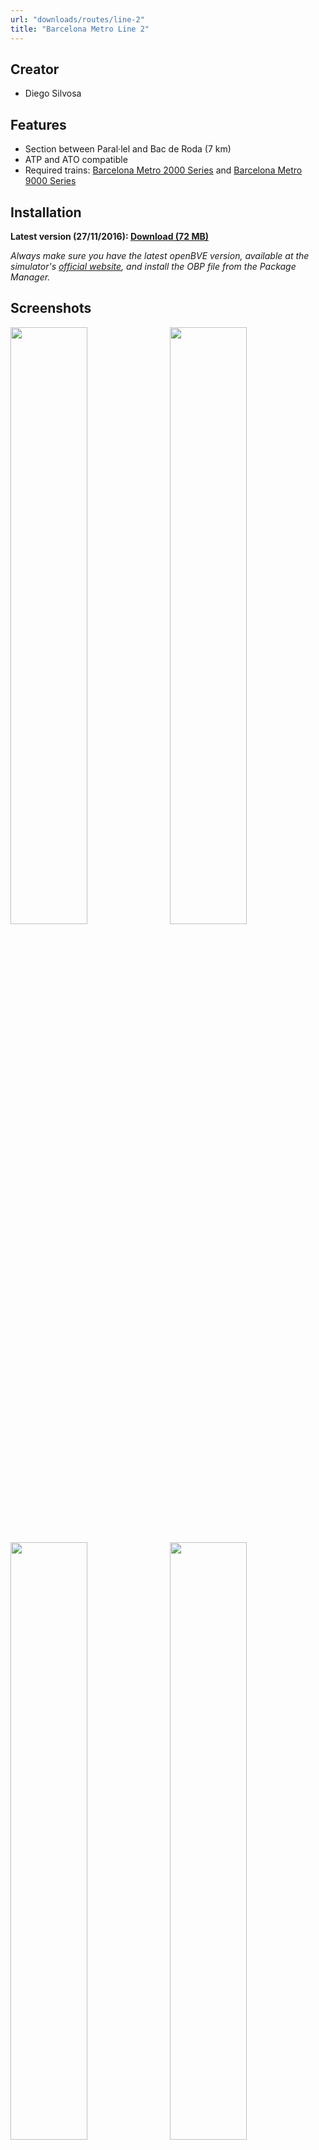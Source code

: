 ```yaml
---
url: "downloads/routes/line-2"
title: "Barcelona Metro Line 2"
---
```

## Creator

* Diego Silvosa

## Features

* Section between Paral·lel and Bac de Roda (7 km)
* ATP and ATO compatible
* Required trains: <a href="/downloads/trains/2000-series">Barcelona Metro 2000 Series</a> and <a href="/downloads/trains/9000-series">Barcelona Metro 9000 Series</a>

## Installation

**Latest version (27/11/2016): [Download (72 MB)](https://github.com/MarcRiera/FCMB-L2/releases/download/v1.0/FCMB_L2_v1.0.obp)**

*Always make sure you have the latest openBVE version, available at the simulator's [official website](http://www.openbve-project.net), and install the OBP file from the Package Manager.*

## Screenshots

<a href="/images/rutes/l2/1.png" target="_blank"><img style="float: left; width: 49.5%; margin-right: 0.5%; margin-bottom: 1em;" src="/images/rutes/l2/1.png" /></a><a href="/images/rutes/l2/2.png" target="_blank"><img style="float: right; width: 49.5%; margin-left: 0.5%; margin-bottom: 1em;" src="/images/rutes/l2/2.png" /></a>
<a href="/images/rutes/l2/3.png" target="_blank"><img style="float: left; width: 49.5%; margin-right: 0.5%; margin-bottom: 1em;" src="/images/rutes/l2/3.png" /></a><a href="/images/rutes/l2/4.png" target="_blank"><img style="float: right; width: 49.5%; margin-left: 0.5%; margin-bottom: 1em;" src="/images/rutes/l2/4.png" /></a>
